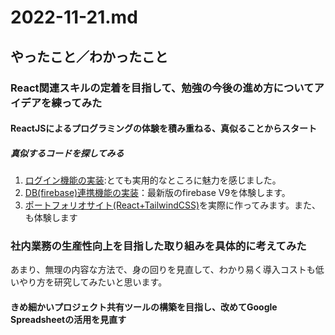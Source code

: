 # 2022-11-21.md

## やったこと／わかったこと

### React関連スキルの定着を目指して、勉強の今後の進め方についてアイデアを練ってみた

#### ReactJSによるプログラミングの体験を積み重ねる、真似ることからスタート

##### 真似するコードを探してみる

1. [ログイン機能の実装](https://youtu.be/v0mApuQlj6Q):とても実用的なところに魅力を感じました。
2. [DB(firebase)連携機能の実装](https://youtu.be/9NOg_HSbo9wz)：最新版のfirebase V9を体験します。
3. [ポートフォリオサイト(React+TailwindCSS)](https://youtu.be/82cN8zwDhbY)を実際に作ってみます。また、も体験します
  
  
### 社内業務の生産性向上を目指した取り組みを具体的に考えてみた

あまり、無理の内容な方法で、身の回りを見直して、わかり易く導入コストも低いやり方を研究してみたいと思います。

#### きめ細かいプロジェクト共有ツールの構築を目指し、改めてGoogle Spreadsheetの活用を見直す

